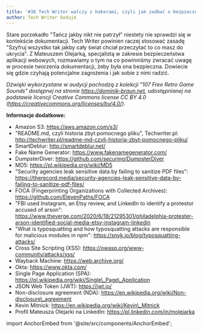 ```yaml
---
title: '#38 Tech Writer walczy z hakerami, czyli jak zadbać o bezpieczeństwo dokumentacji'
author: Tech Writer koduje
---
```


Stare porzekadło "Tańcz jakby nikt nie patrzył" niestety nie sprawdzi się w kontekście dokumentacji. Tech Writer powinien raczej stosować zasadę "Szyfruj wszystko tak jakby cały świat chciał przeczytać to co masz do ukrycia". Z Mateuszem Olejarką, specjalistą w zakresie bezpieczeństwa aplikacji webowych, rozmawiamy o tym na co powinniśmy zwracać uwagę w procesie tworzenia dokumentacji, żeby była ona bezpieczna. Dowiecie się gdzie czyhają potencjalne zagrożenia i jak sobie z nimi radzić.

_Dźwięki wykorzystane w audycji pochodzą z kolekcji "107 Free Retro Game Sounds" dostępnej na stronie https://dominik-braun.net, udostępnianej na podstawie licencji Creative Commons license CC BY 4.0 (https://creativecommons.org/licenses/by/4.0/)._

**Informacje dodatkowe:**

*   Amazon S3: https://aws.amazon.com/s3/
*   "README.md, czyli historia zbyt pomocnego pliku", Techwriter.pl: http://techwriter.pl/readme-md-czyli-historia-zbyt-pomocnego-pliku/
*   SmartDeblur: http://smartdeblur.net/
*   Fake Name Generator: https://www.fakenamegenerator.com/
*   DumpsterDiver: https://github.com/securing/DumpsterDiver
*   MD5: https://pl.wikipedia.org/wiki/MD5
*   "Security agencies leak sensitive data by failing to sanitize PDF files": https://therecord.media/security-agencies-leak-sensitive-data-by-failing-to-sanitize-pdf-files/
*   FOCA (Fingerprinting Organizations with Collected Archives): https://github.com/ElevenPaths/FOCA
*   "FBI used Instagram, an Etsy review, and LinkedIn to identify a protestor accused of arson": https://www.theverge.com/2020/6/18/21295301/philadelphia-protester-arson-identified-social-media-etsy-instagram-linkedin
*   "What is typosquatting and how typosquatting attacks are responsible for malicious modules in npm": https://snyk.io/blog/typosquatting-attacks/
*   Cross Site Scripting (XSS): https://owasp.org/www-community/attacks/xss/
*   Wayback Machine: https://web.archive.org/
*   Okta: https://www.okta.com/
*   Single Page Application (SPA): https://pl.wikipedia.org/wiki/Single\_Page\_Application
*   JSON Web Token (JWT): https://jwt.io/
*   Non-disclosure agreement (NDA): https://en.wikipedia.org/wiki/Non-disclosure\_agreement
*   Kevin Mitnick: https://en.wikipedia.org/wiki/Kevin\_Mitnick
*   Profil Mateusza Olejarki na LinkedIn: https://pl.linkedin.com/in/molejarka

import AnchorEmbed from '@site/src/components/AnchorEmbed';

<AnchorEmbed episodeId="38-Tech-Writer-walczy-z-hakerami--czyli-jak-zadba-o-bezpieczestwo-dokumentacji-e1cbmce" />
